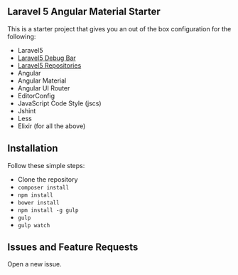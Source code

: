 ## Laravel 5 Angular Material Starter

This is a starter project that gives you an out of the box configuration for the following:

* Laravel5
* [Laravel5 Debug Bar](https://github.com/barryvdh/laravel-debugbar)
* [Laravel5 Repositories](https://github.com/Bosnadev/Repositories)
* Angular
* Angular Material
* Angular UI Router
* EditorConfig
* JavaScript Code Style (jscs)
* Jshint
* Less
* Elixir (for all the above)


## Installation

Follow these simple steps:

* Clone the repository
* `composer install`
* `npm install`
* `bower install`
* `npm install -g gulp`
* `gulp`
* `gulp watch`


## Issues and Feature Requests

Open a new issue.